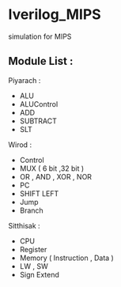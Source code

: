 # Iverilog_MIPS
simulation for MIPS

__Module List :__
---
Piyarach :
  * ALU
  * ALUControl
  * ADD
  * SUBTRACT
  * SLT
  
Wirod :
  * Control
  * MUX ( 6 bit ,32 bit )
  * OR , AND , XOR , NOR 
  * PC
  * SHIFT LEFT
  * Jump
  * Branch
  
Sitthisak :
  * CPU
  * Register
  * Memory ( Instruction , Data )
  * LW , SW
  * Sign Extend
